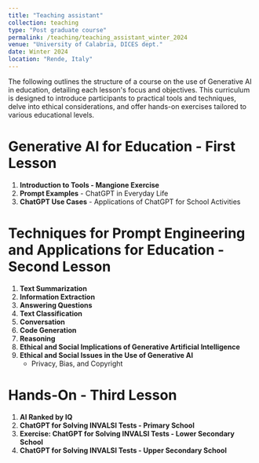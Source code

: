 ```yaml
---
title: "Teaching assistant"
collection: teaching
type: "Post graduate course"
permalink: /teaching/teaching_assistant_winter_2024
venue: "University of Calabria, DICES dept."
date: Winter 2024
location: "Rende, Italy"
---
```


The following outlines the structure of a course on the use of Generative AI in education, detailing each lesson's focus and objectives. This curriculum is designed to introduce participants to practical tools and techniques, delve into ethical considerations, and offer hands-on exercises tailored to various educational levels.

# Generative AI for Education - First Lesson
1. **Introduction to Tools - Mangione Exercise**
2. **Prompt Examples** - ChatGPT in Everyday Life
3. **ChatGPT Use Cases** - Applications of ChatGPT for School Activities

# Techniques for Prompt Engineering and Applications for Education - Second Lesson
1. **Text Summarization**
2. **Information Extraction**
3. **Answering Questions**
4. **Text Classification**
5. **Conversation**
6. **Code Generation**
7. **Reasoning**
8. **Ethical and Social Implications of Generative Artificial Intelligence**
9. **Ethical and Social Issues in the Use of Generative AI**
   - Privacy, Bias, and Copyright

# Hands-On - Third Lesson
1. **AI Ranked by IQ**
2. **ChatGPT for Solving INVALSI Tests - Primary School**
3. **Exercise: ChatGPT for Solving INVALSI Tests - Lower Secondary School**
4. **ChatGPT for Solving INVALSI Tests - Upper Secondary School**
